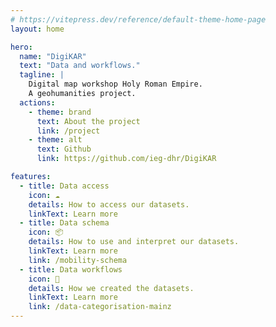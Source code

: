 ```yaml
---
# https://vitepress.dev/reference/default-theme-home-page
layout: home

hero:
  name: "DigiKAR"
  text: "Data and workflows."
  tagline: |
    Digital map workshop Holy Roman Empire.
    A geohumanities project.
  actions:
    - theme: brand
      text: About the project
      link: /project
    - theme: alt
      text: Github
      link: https://github.com/ieg-dhr/DigiKAR

features:
  - title: Data access
    icon: ☁️
    details: How to access our datasets.
    linkText: Learn more
  - title: Data schema
    icon: 📦
    details: How to use and interpret our datasets.
    linkText: Learn more
    link: /mobility-schema
  - title: Data workflows
    icon: 🔧
    details: How we created the datasets.
    linkText: Learn more
    link: /data-categorisation-mainz
---
```

